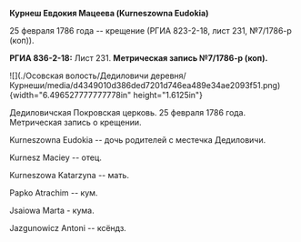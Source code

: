 **Курнеш Евдокия Мацеева (Kurneszowna Eudokia)**

25 февраля 1786 года -- крещение (РГИА 823-2-18, лист 231, №7/1786-р
(коп)).

**РГИА 836-2-18:** Лист 231. **Метрическая запись №7/1786-р (коп).**

![](./Осовская волость/Дедиловичи деревня/Курнеши/media/d4349010d386ded7201d746ea489e34ae2093f51.png){width="6.496527777777778in"
height="1.6125in"}

Дедиловичская Покровская церковь. 25 февраля 1786 года. Метрическая
запись о крещении.

Kurneszowna Eudokia -- дочь родителей с местечка Дедиловичи.

Kurnesz Maciey -- отец.

Kurneszowa Katarzyna -- мать.

Papko Atrachim -- кум.

Jsaiowa Marta - кума.

Jazgunowicz Antoni -- ксёндз.
